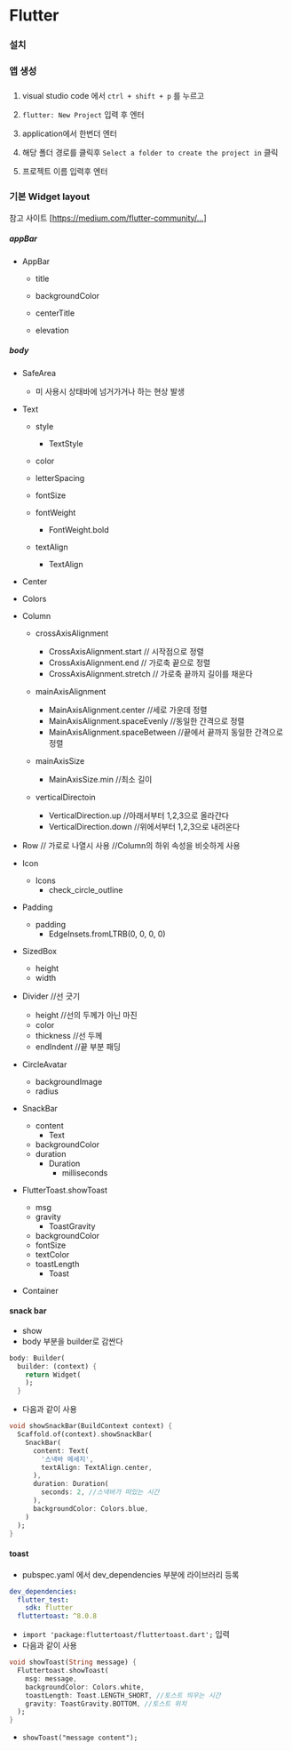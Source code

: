 # Flutter



### 설치











### 앱 생성

##### 

1. visual studio code 에서 `ctrl + shift + p` 를 누르고

2. `flutter: New Project` 입력 후 엔터

3. application에서 한번더 엔터
4. 해당 폴더 경로를 클릭후 `Select a folder to create the project in` 클릭
5. 프로젝트 이름 입력후 엔터







### 기본 Widget layout

참고 사이트 [https://medium.com/flutter-community/...]



##### appBar

- AppBar

  - title

  - backgroundColor

  - centerTitle

  - elevation



##### body

- SafeArea
  - 미 사용시 상태바에 넘거가거나 하는 현상 발생

- Text

  - style
    - TextStyle

  - color

  - letterSpacing

  - fontSize

  - fontWeight
    - FontWeight.bold
  - textAlign
    - TextAlign



- Center



- Colors



- Column

  - crossAxisAlignment
    - CrossAxisAlignment.start // 시작점으로 정렬
    - CrossAxisAlignment.end // 가로축 끝으로 정렬
    - CrossAxisAlignment.stretch // 가로축 끝까지 길이를 채운다

  - mainAxisAlignment
    - MainAxisAlignment.center //세로 가운데 정렬
    - MainAxisAlignment.spaceEvenly //동일한 간격으로 정렬
    - MainAxisAlignment.spaceBetween //끝에서 끝까지 동일한 간격으로 정렬
  - mainAxisSize
    - MainAxisSize.min //최소 길이
  - verticalDirectoin
    - VerticalDirection.up  //아래서부터 1,2,3으로 올라간다
    - VerticalDirection.down //위에서부터 1,2,3으로 내려온다



- Row // 가로로 나열시 사용  //Column의 하위 속성을 비슷하게 사용



- Icon
  - Icons
    - check_circle_outline



- Padding
  - padding
    - EdgeInsets.fromLTRB(0, 0, 0, 0)



- SizedBox
  - height
  - width



- Divider //선 긋기
  - height //선의 두께가 아닌 마진
  - color
  - thickness //선 두께
  - endIndent //끝 부분 패딩



- CircleAvatar
  - backgroundImage
  - radius



- SnackBar
  - content
    - Text
  - backgroundColor
  - duration
    - Duration
      - milliseconds



- FlutterToast.showToast
  - msg
  - gravity
    - ToastGravity
  - backgroundColor
  - fontSize
  - textColor
  - toastLength
    - Toast



- Container





#### snack bar

- show
- body 부분을 builder로 감싼다

```main.dart
body: Builder(
  builder: (context) {
    return Widget(
    );
  }
```

- 다음과 같이 사용

```snackbar.dart
void showSnackBar(BuildContext context) {
  Scaffold.of(context).showSnackBar(
    SnackBar(
      content: Text(
        '스낵바 메세지',
        textAlign: TextAlign.center,
      ),
      duration: Duration(
        seconds: 2, //스낵바가 떠있는 시간
      ),
      backgroundColor: Colors.blue,
    )
  );
}
```





#### toast

- pubspec.yaml 에서 dev_dependencies 부분에 라이브러리 등록

```pubspec.yaml
dev_dependencies:
  flutter_test:
    sdk: flutter
  fluttertoast:	^8.0.8
```

- `import 'package:fluttertoast/fluttertoast.dart';` 입력
- 다음과 같이 사용

```toast.dart
void showToast(String message) {
  Fluttertoast.showToast(
    msg: message,
    backgroundColor: Colors.white,
    toastLength: Toast.LENGTH_SHORT, //토스트 띄우는 시간
    gravity: ToastGravity.BOTTOM, //토스트 위치
  );
}
```



- `showToast("message content");`






